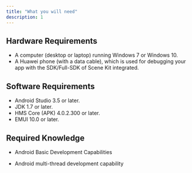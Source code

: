 ```yaml
---
title: "What you will need"
description: 1
---
```

**Hardware Requirements**
-------------------------

-   A computer (desktop or laptop) running Windows 7 or Windows 10.
-   A Huawei phone (with a data cable), which is used for debugging your app with the SDK/Full-SDK of Scene Kit integrated.

**Software Requirements**
-------------------------

-  Android Studio 3.5 or later.
-  JDK 1.7 or later.
- HMS Core (APK) 4.0.2.300 or later.
- EMUI 10.0 or later.

**Required Knowledge**
----------------------

- Android Basic Development Capabilities

- Android multi-thread development capability

